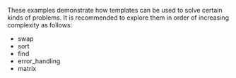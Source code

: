 These examples demonstrate how templates can be used to solve certain kinds of problems.
It is recommended to explore them in order of increasing complexity as follows:

* swap
* sort
* find
* error_handling
* matrix
